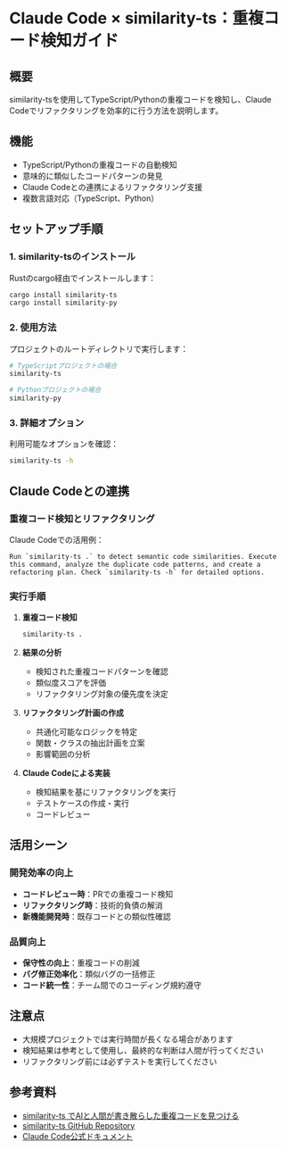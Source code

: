 # Claude Code × similarity-ts：重複コード検知ガイド

## 概要

similarity-tsを使用してTypeScript/Pythonの重複コードを検知し、Claude Codeでリファクタリングを効率的に行う方法を説明します。

## 機能

- TypeScript/Pythonの重複コードの自動検知
- 意味的に類似したコードパターンの発見
- Claude Codeとの連携によるリファクタリング支援
- 複数言語対応（TypeScript、Python）

## セットアップ手順

### 1. similarity-tsのインストール

Rustのcargo経由でインストールします：

```bash
cargo install similarity-ts
cargo install similarity-py
```

### 2. 使用方法

プロジェクトのルートディレクトリで実行します：

```bash
# TypeScriptプロジェクトの場合
similarity-ts

# Pythonプロジェクトの場合
similarity-py
```

### 3. 詳細オプション

利用可能なオプションを確認：

```bash
similarity-ts -h
```

## Claude Codeとの連携

### 重複コード検知とリファクタリング

Claude Codeでの活用例：

```
Run `similarity-ts .` to detect semantic code similarities. Execute this command, analyze the duplicate code patterns, and create a refactoring plan. Check `similarity-ts -h` for detailed options.
```

### 実行手順

1. **重複コード検知**
   ```bash
   similarity-ts .
   ```

2. **結果の分析**
   - 検知された重複コードパターンを確認
   - 類似度スコアを評価
   - リファクタリング対象の優先度を決定

3. **リファクタリング計画の作成**
   - 共通化可能なロジックを特定
   - 関数・クラスの抽出計画を立案
   - 影響範囲の分析

4. **Claude Codeによる実装**
   - 検知結果を基にリファクタリングを実行
   - テストケースの作成・実行
   - コードレビュー

## 活用シーン

### 開発効率の向上

- **コードレビュー時**：PRでの重複コード検知
- **リファクタリング時**：技術的負債の解消
- **新機能開発時**：既存コードとの類似性確認

### 品質向上

- **保守性の向上**：重複コードの削減
- **バグ修正効率化**：類似バグの一括修正
- **コード統一性**：チーム間でのコーディング規約遵守

## 注意点

- 大規模プロジェクトでは実行時間が長くなる場合があります
- 検知結果は参考として使用し、最終的な判断は人間が行ってください
- リファクタリング前には必ずテストを実行してください

## 参考資料

- [similarity-ts でAIと人間が書き散らした重複コードを見つける](https://zenn.dev/mizchi/articles/introduce-ts-similarity)
- [similarity-ts GitHub Repository](https://github.com/mizchi/similarity-ts)
- [Claude Code公式ドキュメント](https://docs.anthropic.com/en/docs/claude-code)